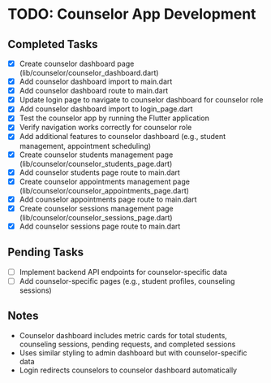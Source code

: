 # TODO: Counselor App Development

## Completed Tasks
- [x] Create counselor dashboard page (lib/counselor/counselor_dashboard.dart)
- [x] Add counselor dashboard import to main.dart
- [x] Add counselor dashboard route to main.dart
- [x] Update login page to navigate to counselor dashboard for counselor role
- [x] Add counselor dashboard import to login_page.dart
- [x] Test the counselor app by running the Flutter application
- [x] Verify navigation works correctly for counselor role
- [x] Add additional features to counselor dashboard (e.g., student management, appointment scheduling)
- [x] Create counselor students management page (lib/counselor/counselor_students_page.dart)
- [x] Add counselor students page route to main.dart
- [x] Create counselor appointments management page (lib/counselor/counselor_appointments_page.dart)
- [x] Add counselor appointments page route to main.dart
- [x] Create counselor sessions management page (lib/counselor/counselor_sessions_page.dart)
- [x] Add counselor sessions page route to main.dart

## Pending Tasks
- [ ] Implement backend API endpoints for counselor-specific data
- [ ] Add counselor-specific pages (e.g., student profiles, counseling sessions)

## Notes
- Counselor dashboard includes metric cards for total students, counseling sessions, pending requests, and completed sessions
- Uses similar styling to admin dashboard but with counselor-specific data
- Login redirects counselors to counselor dashboard automatically
